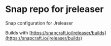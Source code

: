 # Snap repo for jreleaser

Snap configuration for Jreleaser

Builds with [https://snapcraft.io/jreleaser/builds](https://snapcraft.io/jreleaser/builds)
